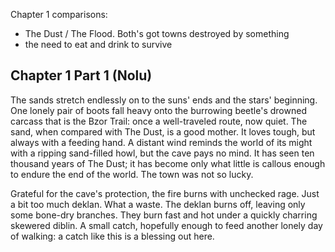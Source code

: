 
Chapter 1 comparisons:
- The Dust / The Flood. Both's got towns destroyed by something
- the need to eat and drink to survive
## Chapter 1 Part 1 (Nolu)

The sands stretch endlessly on to the suns' ends and the stars' beginning. One lonely pair of boots fall heavy onto the burrowing beetle's drowned carcass that is the Bzor Trail: once a well-traveled route, now quiet. The sand, when compared with The Dust, is a good mother. It loves tough, but always with a feeding hand. A distant wind reminds the world of its might with a ripping sand-filled howl, but the cave pays no mind. It has seen ten thousand years of The Dust; it has become only what little is callous enough to endure the end of the world. The town was not so lucky.

Grateful for the cave's protection, the fire burns with unchecked rage. Just a bit too much deklan. What a waste. The deklan burns off, leaving only some bone-dry branches. They burn fast and hot under a quickly charring skewered diblin. A small catch, hopefully enough to feed another lonely day of walking: a catch like this is a blessing out here.